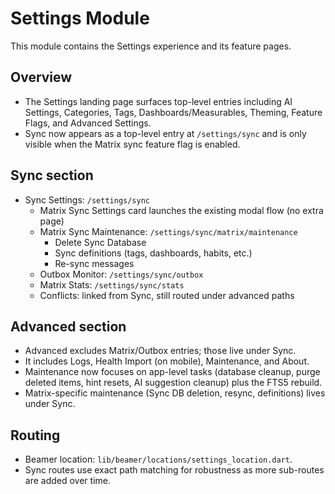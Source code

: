 # Settings Module

This module contains the Settings experience and its feature pages.

## Overview

- The Settings landing page surfaces top-level entries including AI Settings,
  Categories, Tags, Dashboards/Measurables, Theming, Feature Flags, and
  Advanced Settings.
- Sync now appears as a top-level entry at `/settings/sync` and is only
  visible when the Matrix sync feature flag is enabled.

## Sync section

- Sync Settings: `/settings/sync`
  - Matrix Sync Settings card launches the existing modal flow (no extra page)
  - Matrix Sync Maintenance: `/settings/sync/matrix/maintenance`
    - Delete Sync Database
    - Sync definitions (tags, dashboards, habits, etc.)
    - Re-sync messages
  - Outbox Monitor: `/settings/sync/outbox`
  - Matrix Stats: `/settings/sync/stats`
  - Conflicts: linked from Sync, still routed under advanced paths

## Advanced section

- Advanced excludes Matrix/Outbox entries; those live under Sync.
- It includes Logs, Health Import (on mobile), Maintenance, and About.
- Maintenance now focuses on app-level tasks (database cleanup, purge deleted items, hint resets, AI suggestion cleanup) plus the FTS5 rebuild.
- Matrix-specific maintenance (Sync DB deletion, resync, definitions) lives under Sync.

## Routing

- Beamer location: `lib/beamer/locations/settings_location.dart`.
- Sync routes use exact path matching for robustness as more sub-routes are
  added over time.

